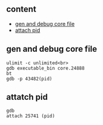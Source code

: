 ## content
* [gen and debug core file](#gen-and-debug-core-file)
* [attach pid](#attach-pid)

## gen and debug core file
```
ulimit -c unlimited<br>
gdb executable_bin core.24888
bt
gdb -p 43482(pid)
```

## attatch pid
```
gdb
attach 25741 (pid)
```
